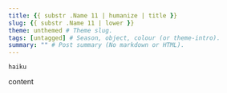 ```yaml
---
title: {{ substr .Name 11 | humanize | title }}
slug: {{ substr .Name 11 | lower }}
theme: unthemed # Theme slug.
tags: [untagged] # Season, object, colour (or theme-intro).
summary: "" # Post summary (No markdown or HTML).
---
```


```
haiku
```

content

